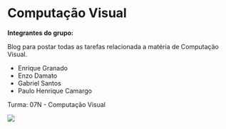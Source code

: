 # Computação Visual

<b>Integrantes do grupo:</b> 
<p>Blog para postar todas as tarefas relacionada a matéria de Computação Visual.</p>
<ul>
<li>Enrique Granado</li>
<li>Enzo Damato</li>
<li>Gabriel Santos</li>
<li>Paulo Henrique Camargo</li>
</ul>
<p>Turma: 07N - Computação Visual</p>
<img src="https://media.giphy.com/media/v1.Y2lkPTc5MGI3NjExemJiaTZ0NW81dTZjOGU1N3g0dW92MTRpbXF2YzVyeXZlMzgxcWx6ZCZlcD12MV9pbnRlcm5hbF9naWZfYnlfaWQmY3Q9Zw/yJFeycRK2DB4c/giphy.gif"> 

